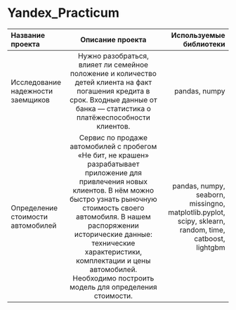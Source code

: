 # Yandex_Practicum
| Название проекта | Описание проекта | Используемые библиотеки |
| :---         |     :---:      |          ---: |
| Исследование надежности заемщиков   |Нужно разобраться, влияет ли семейное положение и количество детей клиента на факт погашения кредита в срок. Входные данные от банка — статистика о платёжеспособности клиентов. | pandas, numpy  |
| Определение стоимости автомобилей   |Сервис по продаже автомобилей с пробегом «Не бит, не крашен» разрабатывает приложение для привлечения новых клиентов. В нём можно быстро узнать рыночную стоимость своего автомобиля. В нашем распоряжении исторические данные: технические характеристики, комплектации и цены автомобилей. Необходимо построить модель для определения стоимости.| pandas, numpy, seaborn, missingno, matplotlib.pyplot, scipy, sklearn, random, time, catboost, lightgbm |
